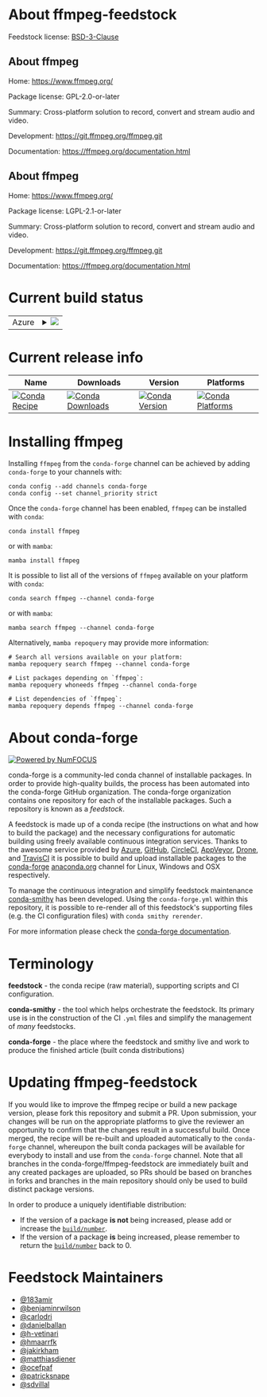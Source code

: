 About ffmpeg-feedstock
======================

Feedstock license: [BSD-3-Clause](https://github.com/conda-forge/ffmpeg-feedstock/blob/main/LICENSE.txt)


About ffmpeg
------------

Home: https://www.ffmpeg.org/

Package license: GPL-2.0-or-later

Summary: Cross-platform solution to record, convert and stream audio and video.

Development: https://git.ffmpeg.org/ffmpeg.git

Documentation: https://ffmpeg.org/documentation.html

About ffmpeg
------------

Home: https://www.ffmpeg.org/

Package license: LGPL-2.1-or-later

Summary: Cross-platform solution to record, convert and stream audio and video.

Development: https://git.ffmpeg.org/ffmpeg.git

Documentation: https://ffmpeg.org/documentation.html

Current build status
====================


<table>
    
  <tr>
    <td>Azure</td>
    <td>
      <details>
        <summary>
          <a href="https://dev.azure.com/conda-forge/feedstock-builds/_build/latest?definitionId=5418&branchName=main">
            <img src="https://dev.azure.com/conda-forge/feedstock-builds/_apis/build/status/ffmpeg-feedstock?branchName=main">
          </a>
        </summary>
        <table>
          <thead><tr><th>Variant</th><th>Status</th></tr></thead>
          <tbody><tr>
              <td>linux_64_build_number_increment0cuda_version_for_ffnvcodecNoneffnvcodec_headersNonelicense_familygpl</td>
              <td>
                <a href="https://dev.azure.com/conda-forge/feedstock-builds/_build/latest?definitionId=5418&branchName=main">
                  <img src="https://dev.azure.com/conda-forge/feedstock-builds/_apis/build/status/ffmpeg-feedstock?branchName=main&jobName=linux&configuration=linux%20linux_64_build_number_increment0cuda_version_for_ffnvcodecNoneffnvcodec_headersNonelicense_familygpl" alt="variant">
                </a>
              </td>
            </tr><tr>
              <td>linux_64_build_number_increment0cuda_version_for_ffnvcodecNoneffnvcodec_headersNonelicense_familylgpl</td>
              <td>
                <a href="https://dev.azure.com/conda-forge/feedstock-builds/_build/latest?definitionId=5418&branchName=main">
                  <img src="https://dev.azure.com/conda-forge/feedstock-builds/_apis/build/status/ffmpeg-feedstock?branchName=main&jobName=linux&configuration=linux%20linux_64_build_number_increment0cuda_version_for_ffnvcodecNoneffnvcodec_headersNonelicense_familylgpl" alt="variant">
                </a>
              </td>
            </tr><tr>
              <td>linux_64_build_number_increment400cuda_version_for_ffnvcodec12.2ffnvcodec_headers12.1.14license_familygpl</td>
              <td>
                <a href="https://dev.azure.com/conda-forge/feedstock-builds/_build/latest?definitionId=5418&branchName=main">
                  <img src="https://dev.azure.com/conda-forge/feedstock-builds/_apis/build/status/ffmpeg-feedstock?branchName=main&jobName=linux&configuration=linux%20linux_64_build_number_increment400cuda_version_for_ffnvcodec12.2ffnvcodec_headers12.1.14license_familygpl" alt="variant">
                </a>
              </td>
            </tr><tr>
              <td>linux_64_build_number_increment400cuda_version_for_ffnvcodec12.2ffnvcodec_headers12.1.14license_familylgpl</td>
              <td>
                <a href="https://dev.azure.com/conda-forge/feedstock-builds/_build/latest?definitionId=5418&branchName=main">
                  <img src="https://dev.azure.com/conda-forge/feedstock-builds/_apis/build/status/ffmpeg-feedstock?branchName=main&jobName=linux&configuration=linux%20linux_64_build_number_increment400cuda_version_for_ffnvcodec12.2ffnvcodec_headers12.1.14license_familylgpl" alt="variant">
                </a>
              </td>
            </tr><tr>
              <td>linux_64_build_number_increment600cuda_version_for_ffnvcodec12.4ffnvcodec_headers12.2.72license_familygpl</td>
              <td>
                <a href="https://dev.azure.com/conda-forge/feedstock-builds/_build/latest?definitionId=5418&branchName=main">
                  <img src="https://dev.azure.com/conda-forge/feedstock-builds/_apis/build/status/ffmpeg-feedstock?branchName=main&jobName=linux&configuration=linux%20linux_64_build_number_increment600cuda_version_for_ffnvcodec12.4ffnvcodec_headers12.2.72license_familygpl" alt="variant">
                </a>
              </td>
            </tr><tr>
              <td>linux_64_build_number_increment600cuda_version_for_ffnvcodec12.4ffnvcodec_headers12.2.72license_familylgpl</td>
              <td>
                <a href="https://dev.azure.com/conda-forge/feedstock-builds/_build/latest?definitionId=5418&branchName=main">
                  <img src="https://dev.azure.com/conda-forge/feedstock-builds/_apis/build/status/ffmpeg-feedstock?branchName=main&jobName=linux&configuration=linux%20linux_64_build_number_increment600cuda_version_for_ffnvcodec12.4ffnvcodec_headers12.2.72license_familylgpl" alt="variant">
                </a>
              </td>
            </tr><tr>
              <td>linux_aarch64_build_number_increment0cuda_version_for_ffnvcodecNoneffnvcodec_headersNonelicense_familygpl</td>
              <td>
                <a href="https://dev.azure.com/conda-forge/feedstock-builds/_build/latest?definitionId=5418&branchName=main">
                  <img src="https://dev.azure.com/conda-forge/feedstock-builds/_apis/build/status/ffmpeg-feedstock?branchName=main&jobName=linux&configuration=linux%20linux_aarch64_build_number_increment0cuda_version_for_ffnvcodecNoneffnvcodec_headersNonelicense_familygpl" alt="variant">
                </a>
              </td>
            </tr><tr>
              <td>linux_aarch64_build_number_increment0cuda_version_for_ffnvcodecNoneffnvcodec_headersNonelicense_familylgpl</td>
              <td>
                <a href="https://dev.azure.com/conda-forge/feedstock-builds/_build/latest?definitionId=5418&branchName=main">
                  <img src="https://dev.azure.com/conda-forge/feedstock-builds/_apis/build/status/ffmpeg-feedstock?branchName=main&jobName=linux&configuration=linux%20linux_aarch64_build_number_increment0cuda_version_for_ffnvcodecNoneffnvcodec_headersNonelicense_familylgpl" alt="variant">
                </a>
              </td>
            </tr><tr>
              <td>linux_aarch64_build_number_increment600cuda_version_for_ffnvcodec12.4ffnvcodec_headers12.2.72license_familygpl</td>
              <td>
                <a href="https://dev.azure.com/conda-forge/feedstock-builds/_build/latest?definitionId=5418&branchName=main">
                  <img src="https://dev.azure.com/conda-forge/feedstock-builds/_apis/build/status/ffmpeg-feedstock?branchName=main&jobName=linux&configuration=linux%20linux_aarch64_build_number_increment600cuda_version_for_ffnvcodec12.4ffnvcodec_headers12.2.72license_familygpl" alt="variant">
                </a>
              </td>
            </tr><tr>
              <td>linux_aarch64_build_number_increment600cuda_version_for_ffnvcodec12.4ffnvcodec_headers12.2.72license_familylgpl</td>
              <td>
                <a href="https://dev.azure.com/conda-forge/feedstock-builds/_build/latest?definitionId=5418&branchName=main">
                  <img src="https://dev.azure.com/conda-forge/feedstock-builds/_apis/build/status/ffmpeg-feedstock?branchName=main&jobName=linux&configuration=linux%20linux_aarch64_build_number_increment600cuda_version_for_ffnvcodec12.4ffnvcodec_headers12.2.72license_familylgpl" alt="variant">
                </a>
              </td>
            </tr><tr>
              <td>linux_ppc64le_license_familygpl</td>
              <td>
                <a href="https://dev.azure.com/conda-forge/feedstock-builds/_build/latest?definitionId=5418&branchName=main">
                  <img src="https://dev.azure.com/conda-forge/feedstock-builds/_apis/build/status/ffmpeg-feedstock?branchName=main&jobName=linux&configuration=linux%20linux_ppc64le_license_familygpl" alt="variant">
                </a>
              </td>
            </tr><tr>
              <td>linux_ppc64le_license_familylgpl</td>
              <td>
                <a href="https://dev.azure.com/conda-forge/feedstock-builds/_build/latest?definitionId=5418&branchName=main">
                  <img src="https://dev.azure.com/conda-forge/feedstock-builds/_apis/build/status/ffmpeg-feedstock?branchName=main&jobName=linux&configuration=linux%20linux_ppc64le_license_familylgpl" alt="variant">
                </a>
              </td>
            </tr><tr>
              <td>osx_64_license_familygpl</td>
              <td>
                <a href="https://dev.azure.com/conda-forge/feedstock-builds/_build/latest?definitionId=5418&branchName=main">
                  <img src="https://dev.azure.com/conda-forge/feedstock-builds/_apis/build/status/ffmpeg-feedstock?branchName=main&jobName=osx&configuration=osx%20osx_64_license_familygpl" alt="variant">
                </a>
              </td>
            </tr><tr>
              <td>osx_64_license_familylgpl</td>
              <td>
                <a href="https://dev.azure.com/conda-forge/feedstock-builds/_build/latest?definitionId=5418&branchName=main">
                  <img src="https://dev.azure.com/conda-forge/feedstock-builds/_apis/build/status/ffmpeg-feedstock?branchName=main&jobName=osx&configuration=osx%20osx_64_license_familylgpl" alt="variant">
                </a>
              </td>
            </tr><tr>
              <td>osx_arm64_license_familygpl</td>
              <td>
                <a href="https://dev.azure.com/conda-forge/feedstock-builds/_build/latest?definitionId=5418&branchName=main">
                  <img src="https://dev.azure.com/conda-forge/feedstock-builds/_apis/build/status/ffmpeg-feedstock?branchName=main&jobName=osx&configuration=osx%20osx_arm64_license_familygpl" alt="variant">
                </a>
              </td>
            </tr><tr>
              <td>osx_arm64_license_familylgpl</td>
              <td>
                <a href="https://dev.azure.com/conda-forge/feedstock-builds/_build/latest?definitionId=5418&branchName=main">
                  <img src="https://dev.azure.com/conda-forge/feedstock-builds/_apis/build/status/ffmpeg-feedstock?branchName=main&jobName=osx&configuration=osx%20osx_arm64_license_familylgpl" alt="variant">
                </a>
              </td>
            </tr><tr>
              <td>win_64_build_number_increment0cuda_version_for_ffnvcodecNoneffnvcodec_headersNonelicense_familygpl</td>
              <td>
                <a href="https://dev.azure.com/conda-forge/feedstock-builds/_build/latest?definitionId=5418&branchName=main">
                  <img src="https://dev.azure.com/conda-forge/feedstock-builds/_apis/build/status/ffmpeg-feedstock?branchName=main&jobName=win&configuration=win%20win_64_build_number_increment0cuda_version_for_ffnvcodecNoneffnvcodec_headersNonelicense_familygpl" alt="variant">
                </a>
              </td>
            </tr><tr>
              <td>win_64_build_number_increment0cuda_version_for_ffnvcodecNoneffnvcodec_headersNonelicense_familylgpl</td>
              <td>
                <a href="https://dev.azure.com/conda-forge/feedstock-builds/_build/latest?definitionId=5418&branchName=main">
                  <img src="https://dev.azure.com/conda-forge/feedstock-builds/_apis/build/status/ffmpeg-feedstock?branchName=main&jobName=win&configuration=win%20win_64_build_number_increment0cuda_version_for_ffnvcodecNoneffnvcodec_headersNonelicense_familylgpl" alt="variant">
                </a>
              </td>
            </tr><tr>
              <td>win_64_build_number_increment400cuda_version_for_ffnvcodec12.2ffnvcodec_headers12.1.14license_familygpl</td>
              <td>
                <a href="https://dev.azure.com/conda-forge/feedstock-builds/_build/latest?definitionId=5418&branchName=main">
                  <img src="https://dev.azure.com/conda-forge/feedstock-builds/_apis/build/status/ffmpeg-feedstock?branchName=main&jobName=win&configuration=win%20win_64_build_number_increment400cuda_version_for_ffnvcodec12.2ffnvcodec_headers12.1.14license_familygpl" alt="variant">
                </a>
              </td>
            </tr><tr>
              <td>win_64_build_number_increment400cuda_version_for_ffnvcodec12.2ffnvcodec_headers12.1.14license_familylgpl</td>
              <td>
                <a href="https://dev.azure.com/conda-forge/feedstock-builds/_build/latest?definitionId=5418&branchName=main">
                  <img src="https://dev.azure.com/conda-forge/feedstock-builds/_apis/build/status/ffmpeg-feedstock?branchName=main&jobName=win&configuration=win%20win_64_build_number_increment400cuda_version_for_ffnvcodec12.2ffnvcodec_headers12.1.14license_familylgpl" alt="variant">
                </a>
              </td>
            </tr><tr>
              <td>win_64_build_number_increment600cuda_version_for_ffnvcodec12.4ffnvcodec_headers12.2.72license_familygpl</td>
              <td>
                <a href="https://dev.azure.com/conda-forge/feedstock-builds/_build/latest?definitionId=5418&branchName=main">
                  <img src="https://dev.azure.com/conda-forge/feedstock-builds/_apis/build/status/ffmpeg-feedstock?branchName=main&jobName=win&configuration=win%20win_64_build_number_increment600cuda_version_for_ffnvcodec12.4ffnvcodec_headers12.2.72license_familygpl" alt="variant">
                </a>
              </td>
            </tr><tr>
              <td>win_64_build_number_increment600cuda_version_for_ffnvcodec12.4ffnvcodec_headers12.2.72license_familylgpl</td>
              <td>
                <a href="https://dev.azure.com/conda-forge/feedstock-builds/_build/latest?definitionId=5418&branchName=main">
                  <img src="https://dev.azure.com/conda-forge/feedstock-builds/_apis/build/status/ffmpeg-feedstock?branchName=main&jobName=win&configuration=win%20win_64_build_number_increment600cuda_version_for_ffnvcodec12.4ffnvcodec_headers12.2.72license_familylgpl" alt="variant">
                </a>
              </td>
            </tr>
          </tbody>
        </table>
      </details>
    </td>
  </tr>
</table>

Current release info
====================

| Name | Downloads | Version | Platforms |
| --- | --- | --- | --- |
| [![Conda Recipe](https://img.shields.io/badge/recipe-ffmpeg-green.svg)](https://anaconda.org/conda-forge/ffmpeg) | [![Conda Downloads](https://img.shields.io/conda/dn/conda-forge/ffmpeg.svg)](https://anaconda.org/conda-forge/ffmpeg) | [![Conda Version](https://img.shields.io/conda/vn/conda-forge/ffmpeg.svg)](https://anaconda.org/conda-forge/ffmpeg) | [![Conda Platforms](https://img.shields.io/conda/pn/conda-forge/ffmpeg.svg)](https://anaconda.org/conda-forge/ffmpeg) |

Installing ffmpeg
=================

Installing `ffmpeg` from the `conda-forge` channel can be achieved by adding `conda-forge` to your channels with:

```
conda config --add channels conda-forge
conda config --set channel_priority strict
```

Once the `conda-forge` channel has been enabled, `ffmpeg` can be installed with `conda`:

```
conda install ffmpeg
```

or with `mamba`:

```
mamba install ffmpeg
```

It is possible to list all of the versions of `ffmpeg` available on your platform with `conda`:

```
conda search ffmpeg --channel conda-forge
```

or with `mamba`:

```
mamba search ffmpeg --channel conda-forge
```

Alternatively, `mamba repoquery` may provide more information:

```
# Search all versions available on your platform:
mamba repoquery search ffmpeg --channel conda-forge

# List packages depending on `ffmpeg`:
mamba repoquery whoneeds ffmpeg --channel conda-forge

# List dependencies of `ffmpeg`:
mamba repoquery depends ffmpeg --channel conda-forge
```


About conda-forge
=================

[![Powered by
NumFOCUS](https://img.shields.io/badge/powered%20by-NumFOCUS-orange.svg?style=flat&colorA=E1523D&colorB=007D8A)](https://numfocus.org)

conda-forge is a community-led conda channel of installable packages.
In order to provide high-quality builds, the process has been automated into the
conda-forge GitHub organization. The conda-forge organization contains one repository
for each of the installable packages. Such a repository is known as a *feedstock*.

A feedstock is made up of a conda recipe (the instructions on what and how to build
the package) and the necessary configurations for automatic building using freely
available continuous integration services. Thanks to the awesome service provided by
[Azure](https://azure.microsoft.com/en-us/services/devops/), [GitHub](https://github.com/),
[CircleCI](https://circleci.com/), [AppVeyor](https://www.appveyor.com/),
[Drone](https://cloud.drone.io/welcome), and [TravisCI](https://travis-ci.com/)
it is possible to build and upload installable packages to the
[conda-forge](https://anaconda.org/conda-forge) [anaconda.org](https://anaconda.org/)
channel for Linux, Windows and OSX respectively.

To manage the continuous integration and simplify feedstock maintenance
[conda-smithy](https://github.com/conda-forge/conda-smithy) has been developed.
Using the ``conda-forge.yml`` within this repository, it is possible to re-render all of
this feedstock's supporting files (e.g. the CI configuration files) with ``conda smithy rerender``.

For more information please check the [conda-forge documentation](https://conda-forge.org/docs/).

Terminology
===========

**feedstock** - the conda recipe (raw material), supporting scripts and CI configuration.

**conda-smithy** - the tool which helps orchestrate the feedstock.
                   Its primary use is in the construction of the CI ``.yml`` files
                   and simplify the management of *many* feedstocks.

**conda-forge** - the place where the feedstock and smithy live and work to
                  produce the finished article (built conda distributions)


Updating ffmpeg-feedstock
=========================

If you would like to improve the ffmpeg recipe or build a new
package version, please fork this repository and submit a PR. Upon submission,
your changes will be run on the appropriate platforms to give the reviewer an
opportunity to confirm that the changes result in a successful build. Once
merged, the recipe will be re-built and uploaded automatically to the
`conda-forge` channel, whereupon the built conda packages will be available for
everybody to install and use from the `conda-forge` channel.
Note that all branches in the conda-forge/ffmpeg-feedstock are
immediately built and any created packages are uploaded, so PRs should be based
on branches in forks and branches in the main repository should only be used to
build distinct package versions.

In order to produce a uniquely identifiable distribution:
 * If the version of a package **is not** being increased, please add or increase
   the [``build/number``](https://docs.conda.io/projects/conda-build/en/latest/resources/define-metadata.html#build-number-and-string).
 * If the version of a package **is** being increased, please remember to return
   the [``build/number``](https://docs.conda.io/projects/conda-build/en/latest/resources/define-metadata.html#build-number-and-string)
   back to 0.

Feedstock Maintainers
=====================

* [@183amir](https://github.com/183amir/)
* [@benjaminrwilson](https://github.com/benjaminrwilson/)
* [@carlodri](https://github.com/carlodri/)
* [@danielballan](https://github.com/danielballan/)
* [@h-vetinari](https://github.com/h-vetinari/)
* [@hmaarrfk](https://github.com/hmaarrfk/)
* [@jakirkham](https://github.com/jakirkham/)
* [@matthiasdiener](https://github.com/matthiasdiener/)
* [@ocefpaf](https://github.com/ocefpaf/)
* [@patricksnape](https://github.com/patricksnape/)
* [@sdvillal](https://github.com/sdvillal/)

